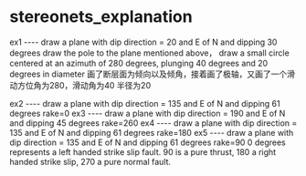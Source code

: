 # stereonets_explanation
ex1 ----  draw a plane with dip direction = 20 and E of N and dipping 30  degrees
          draw the pole to the plane mentioned above，
          draw a small circle centered at an azimuth of 280 degrees, plunging 40 degrees and 20 degrees in diameter
          画了断层面为倾向以及倾角，接着画了极轴，又画了一个滑动方位角为280，滑动角为40 半径为20
          
ex2 ----  draw a plane with dip direction = 135 and E of N and dipping 61  degrees  rake=0
ex3 ----  draw a plane with dip direction = 190 and E of N and dipping 45  degrees  rake=260
ex4 ----  draw a plane with dip direction = 135 and E of N and dipping 61  degrees  rake=180
ex5 ----  draw a plane with dip direction = 135 and E of N and dipping 61  degrees  rake=90
          0 degrees represents a left handed strike slip fault. 
          90 is a pure thrust, 
          180 a right handed strike slip,
          270 a pure normal fault.
